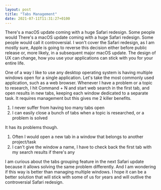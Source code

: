 ```yaml
---
layout: post
title: "Tabs Management"
date: 2021-07-11T11:31:27+0100
---
```


There's a macOS update coming with a huge Safari redesign. Some people would There's a macOS update coming with a huge Safari redesign. Some people would call it controversial. I won't cover the Safari redesign, as I am mostly sure, Apple is going to reverse this decision either before public release or, more likely, in a subsequent major macOS update. The design of UX can change, how you use your applications can stick with you for your entire life.

One of a way I like to use any desktop operating system is having multiple windows open for a single application. Let's take the most commonly used application, such as a web browser. Whenever I have a problem or a topic to research, I hit Command + N and start web search in the first tab, and open results in new tabs, keeping each window dedicated to a separate task. It requires management but this gives me 2 killer benefits.

1. I never suffer from having too many tabs open
2. I can easily close a bunch of tabs when a topic is researched, or a problem is solved

It has its problems though.

1. Often I would open a new tab in a window that belongs to another project/task
2. I can't give the window a name, I have to check back the first tab with my search results if there's any

I am curious about the tabs grouping feature in the next Safari update because it allows solving the same problem differently. And I am wondering if this way is better than managing multiple windows. I hope it can be a better solution that will stick with some of us for years and will outlive the controversial Safari redesign.
